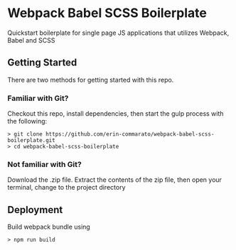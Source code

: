 # Webpack Babel SCSS Boilerplate

Quickstart boilerplate for single page JS applications that utilizes Webpack, Babel and SCSS

## Getting Started

There are two methods for getting started with this repo.

### Familiar with Git?

Checkout this repo, install dependencies, then start the gulp process with the following:

```
> git clone https://github.com/erin-commarato/webpack-babel-scss-boilerplate.git
> cd webpack-babel-scss-boilerplate
```

### Not familiar with Git?

Download the .zip file. Extract the contents of the zip file, then open your terminal, change
to the project directory

## Deployment

Build webpack bundle using

```
> npm run build 
```
